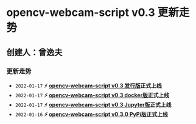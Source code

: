 # opencv-webcam-script v0.3 更新走势

## 创建人：曾逸夫



### 更新走势

- `2022-01-17` **:zap: [opencv-webcam-script v0.3 发行版](https://gitee.com/CV_Lab/opencv_webcam/releases/v0.3)正式上线**
- `2022-01-17` **:zap: [opencv-webcam-script v0.3 docker版](https://hub.docker.com/r/zengdockerdocker/opencv-webcam-script)正式上线**
- `2022-01-17` **:zap: [opencv-webcam-script v0.3 Jupyter版](https://gitee.com/CV_Lab/opencv_webcam/blob/master/tutorial.ipynb)正式上线**
- `2022-01-16` **:zap: [opencv-webcam-script v0.3.0 PyPi版](https://gitee.com/CV_Lab/opencv_webcam/blob/master/tutorial/ows_jupyter.ipynb)正式上线**